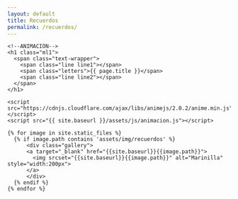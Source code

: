 ```yaml
---
layout: default
title: Recuerdos
permalink: /recuerdos/
---
```

<html>

    <!--ANIMACIÓN-->
    <h1 class="ml1">
      <span class="text-wrapper">
        <span class="line line1"></span>
        <span class="letters">{{ page.title }}</span>
        <span class="line line2"></span>
      </span>
    </h1>

    <script src="https://cdnjs.cloudflare.com/ajax/libs/animejs/2.0.2/anime.min.js"></script>
    <script src="{{ site.baseurl }}/assets/js/animacion.js"></script>

  <!--LLAMADO A LAS IMAGENES-->

    {% for image in site.static_files %}
      {% if image.path contains 'assets/img/recuerdos' %}
          <div class="gallery">
          <a target="_blank" href="{{site.baseurl}}{{image.path}}">
            <img srcset="{{site.baseurl}}{{image.path}}" alt="Marinilla" style="width:200px">
          </a>
          </div>
      {% endif %}
    {% endfor %}

</html>

<!--div>
  {% assign image_files = site.static_files | where: "image", true %}
    {% for myimage in image_files %}
      <img src="{{site.baseurl}}{{ myimage.path }}" alt="image" width="133">
    {% endfor %}
</div-->
